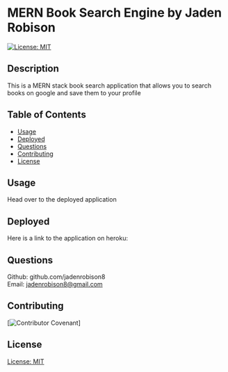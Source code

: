 # MERN Book Search Engine by Jaden Robison

[![License: MIT](https://img.shields.io/badge/License-MIT-yellow.svg)](https://opensource.org/licenses/MIT)

## Description
This is a MERN stack book search application that allows you to search books on google and save them to your profile

## Table of Contents
* [Usage](#usage)
* [Deployed](#deployed)
* [Questions](#questions)
* [Contributing](#contributing)
* [License](#license)

## Usage
Head over to the deployed application

## Deployed 
Here is a link to the application on heroku:


## Questions
Github: github.com/jadenrobison8  
Email: jadenrobison8@gmail.com

## Contributing

[![Contributor Covenant](https://img.shields.io/badge/Contributor%20Covenant-2.0-4baaaa.svg)]


## License

[License: MIT](https://opensource.org/licenses/MIT)


